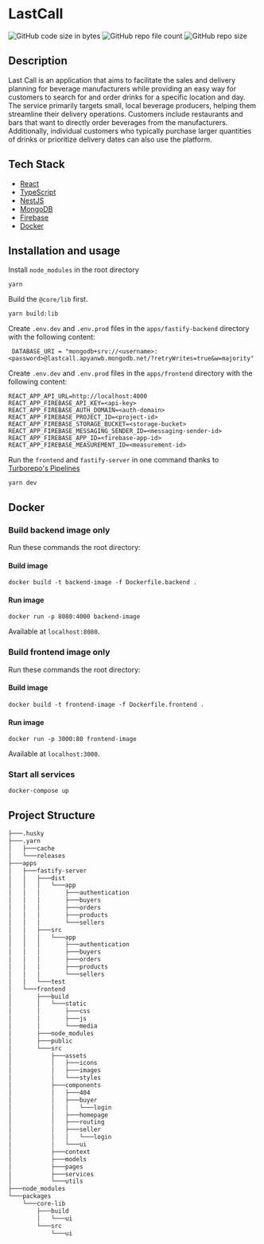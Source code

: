 # LastCall

![GitHub code size in bytes](https://img.shields.io/github/languages/code-size/mtoplak/LastCall) ![GitHub repo file count](https://img.shields.io/github/directory-file-count/mtoplak/LastCall) ![GitHub repo size](https://img.shields.io/github/repo-size/mtoplak/LastCall)

## Description

Last Call is an application that aims to facilitate the sales and delivery planning for beverage manufacturers while providing an easy way for customers to search for and order drinks for a specific location and day. The service primarily targets small, local beverage producers, helping them streamline their delivery operations. Customers include restaurants and bars that want to directly order beverages from the manufacturers. Additionally, individual customers who typically purchase larger quantities of drinks or prioritize delivery dates can also use the platform.

## Tech Stack

- [React](https://react.dev/)
- [TypeScript](https://www.typescriptlang.org/)
- [NestJS](https://nestjs.com/)
- [MongoDB](https://www.mongodb.com/)
- [Firebase](https://firebase.google.com/)
- [Docker](https://www.docker.com/)


## Installation and usage

Install `node_modules` in the root directory

```
yarn
```

Build the `@core/lib` first.

```
yarn build:lib
```

Create `.env.dev` and `.env.prod` files in the `apps/fastify-backend` directory with the following content:

```env
 DATABASE_URI = "mongodb+srv://<username>:<password>@lastcall.apyanwb.mongodb.net/?retryWrites=true&w=majority"
```

Create `.env.dev` and `.env.prod` files in the `apps/frontend` directory with the following content:

```env
REACT_APP_API_URL=http://localhost:4000
REACT_APP_FIREBASE_API_KEY=<api-key>
REACT_APP_FIREBASE_AUTH_DOMAIN=<auth-domain>
REACT_APP_FIREBASE_PROJECT_ID=<project-id>
REACT_APP_FIREBASE_STORAGE_BUCKET=<storage-bucket>
REACT_APP_FIREBASE_MESSAGING_SENDER_ID=<messaging-sender-id>
REACT_APP_FIREBASE_APP_ID=<firebase-app-id>
REACT_APP_FIREBASE_MEASUREMENT_ID=<measurement-id>
```

Run the `frontend` and `fastify-server` in one command thanks to [Turborepo's Pipelines](https://turborepo.org/docs/core-concepts/pipelines)

```
yarn dev
```

## Docker

### Build backend image only

Run these commands the root directory:

#### Build image

```
docker build -t backend-image -f Dockerfile.backend .
```

#### Run image

``` 
docker run -p 8080:4000 backend-image
```

Available at `localhost:8080`.


### Build frontend image only

Run these commands the root directory:

#### Build image

```
docker build -t frontend-image -f Dockerfile.frontend .
```

#### Run image

```
docker run -p 3000:80 frontend-image
```

Available at `localhost:3000`.


### Start all services

```
docker-compose up
```


## Project Structure

```bash
├───.husky
├───.yarn
│   ├───cache
│   └───releases
├───apps
│   ├───fastify-server
│   │   ├───dist
│   │   │   └───app
│   │   │       ├───authentication
│   │   │       ├───buyers
│   │   │       ├───orders
│   │   │       ├───products
│   │   │       └───sellers
│   │   ├───src
│   │   │   └───app
│   │   │       ├───authentication
│   │   │       ├───buyers
│   │   │       ├───orders
│   │   │       ├───products
│   │   │       └───sellers
│   │   └───test
│   └───frontend
│       ├───build
│       │   └───static
│       │       ├───css
│       │       ├───js
│       │       └───media
│       ├───node_modules
│       ├───public
│       └───src
│           ├───assets
│           │   ├───icons
│           │   ├───images
│           │   └───styles
│           ├───components
│           │   ├───404
│           │   ├───buyer
│           │   │   └───login
│           │   ├───homepage
│           │   ├───routing
│           │   ├───seller
│           │   │   └───login
│           │   └───ui
│           ├───context
│           ├───models
│           ├───pages
│           ├───services
│           └───utils
├───node_modules
└───packages
    └───core-lib
        ├───build
        │   └───ui
        └───src
            └───ui

```
